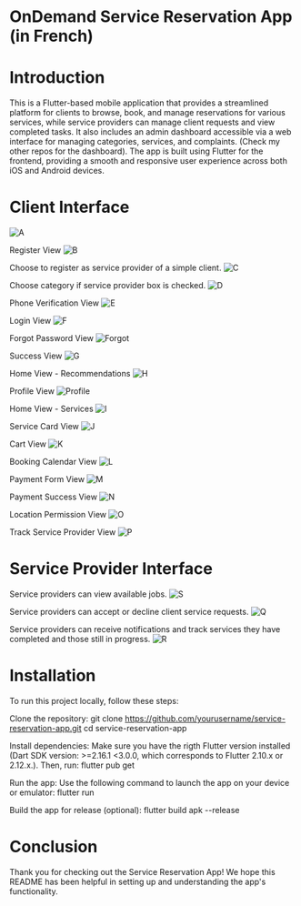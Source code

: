 # OnDemand Service Reservation App (in French)

# Introduction

This is a Flutter-based mobile application that provides a streamlined platform for clients to browse, book, and manage reservations for various services, while service providers can manage client requests and view completed tasks. It also includes an admin dashboard accessible via a web interface for managing categories, services, and complaints. (Check my other repos for the dashboard).
The app is built using Flutter for the frontend, providing a smooth and responsive user experience across both iOS and Android devices.

# Client Interface

![A](screenshots/A.PNG)

Register View
![B](screenshots/B.PNG)

Choose to register as service provider of a simple client.
![C](screenshots/C.PNG)

Choose category if service provider box is checked.
![D](screenshots/D.PNG)

Phone Verification View
![E](screenshots/E.PNG)

Login View
![F](screenshots/F.PNG)

Forgot Password View
![Forgot](screenshots/Forgot.PNG)

Success View
![G](screenshots/G.PNG)

Home View - Recommendations
![H](screenshots/H.PNG)

Profile View
![Profile](screenshots/Profile.PNG)

Home View - Services
![I](screenshots/I.PNG)

Service Card View
![J](screenshots/J.PNG)

Cart View
![K](screenshots/K.PNG)

Booking Calendar View
![L](screenshots/L.PNG)

Payment Form View
![M](screenshots/M.PNG)

Payment Success View
![N](screenshots/N.PNG)

Location Permission View
![O](screenshots/O.PNG)

Track Service Provider View
![P](screenshots/P.PNG)

# Service Provider Interface

Service providers can view available jobs.
![S](screenshots/S.JPG)

Service providers can accept or decline client service requests.
![Q](screenshots/Q.JPG)

Service providers can receive notifications and track services they have completed and those still in progress.
![R](screenshots/R.PNG)

# Installation

To run this project locally, follow these steps:

Clone the repository:
git clone https://github.com/yourusername/service-reservation-app.git
cd service-reservation-app

Install dependencies: Make sure you have the rigth Flutter version installed (Dart SDK version: >=2.16.1 <3.0.0, which corresponds to Flutter 2.10.x or 2.12.x.). Then, run:
flutter pub get

Run the app: Use the following command to launch the app on your device or emulator:
flutter run

Build the app for release (optional):
flutter build apk --release

# Conclusion

Thank you for checking out the Service Reservation App! We hope this README has been helpful in setting up and understanding the app's functionality.
